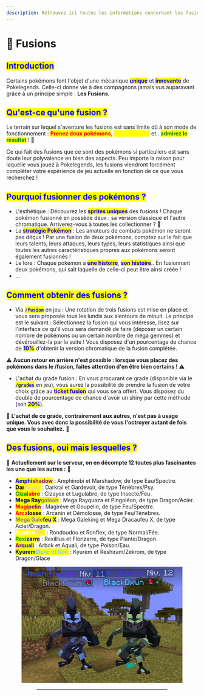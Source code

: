 ```yaml
---
description: Retrouvez ici toutes les informations concernant les fusions.
---
```


#  🚀 Fusions

## <mark style="color:blue;">Introduction</mark>


Certains pokémons font l'objet d'une mécanique <mark style="color:blue;">**unique**</mark> et <mark style="color:blue;">**innovante**</mark> de Pokelegends. Celle-ci donne vie à des compagnons jamais vus auparavant grâce à un principe simple : **Les Fusions.**


## <mark style="color:blue;">Qu'est-ce qu'une</mark> <mark style="color:blue;"></mark><mark style="color:blue;">**fusion ?**</mark>

Le terrain sur lequel s'aventure les fusions est sans limite dû à son mode de fonctionnement : <mark style="color:red;">**Prenez deux pokémons**</mark>, <mark style="color:yellow;">**fusionnez-les**</mark> et.. <mark style="color:green;">**admirez le résultat**</mark> ! 👀

Ce qui fait des fusions que ce sont des pokémons si particuliers est sans doute leur polyvalence en bien des aspects. Peu importe la raison pour laquelle vous jouez à Pokelegends, les fusions viendront forcément compléter votre expérience de jeu actuelle en fonction de ce que vous recherchez !


## <mark style="color:blue;">**Pourquoi fusionner des pokémons ?**</mark>

* L'esthétique : Découvrez les <mark style="color:blue;">**sprites uniques**</mark> des fusions ! Chaque pokémon fusionné en possède deux : sa version classique et l'autre chromatique. Arriverez-vous à toutes les collectionner ?  👀 
* La <mark style="color:blue;">**stratégie Pokémon**</mark> : Les amateurs de combats pokémon ne seront pas déçus ! Par une fusion de deux pokémons, comptez sur le fait que leurs talents, leurs attaques, leurs types, leurs statistiques ainsi que toutes les autres caractéristiques propres aux pokémons seront également fusionnés !
* Le lore : Chaque pokémon a <mark style="color:blue;">**une histoire**</mark>, <mark style="color:blue;">**son histoire**</mark>.. En fusionnant deux pokémons, qui sait laquelle de celle-ci peut être ainsi créée !
* ...

## <mark style="color:blue;">**Comment obtenir des fusions ?**</mark>

* Via <mark style="color:blue;">**`/fusion`**</mark> en jeu : Une rotation de trois fusions est mise en place et vous sera proposée tous les lundis aux alentours de minuit. Le principe est le suivant : Sélectionnez la fusion qui vous intéresse, lisez sur l'interface ce qu'il vous sera demandé de faire (déposer un certain nombre de pokémons ou un certain nombre de méga gemmes) et dévérouillez-la par la suite ! Vous disposez d'un pourcentage de chance de <mark style="color:blue;">**10%**</mark> d'obtenir la version chromatique de la fusion complétée.

⚠️ **Aucun retour en arrière n'est possible : lorsque vous placez des pokémons dans le /fusion, faites attention d'en être bien certains !** ⚠️

* L'achat du grade fusion : En vous procurant ce grade (disponible via le <mark style="color:blue;">**`/grades`**</mark> en jeu), vous aurez la possibilité de prendre la fusion de votre choix grâce au <mark style="color:blue;">**ticket fusion**</mark> qui vous sera offert. Vous disposez du double de pourcentage de chance d'avoir un shiny par cette méthode (soit <mark style="color:blue;">**20%**</mark>).

🚀 **L'achat de ce grade, contrairement aux autres, n'est pas à usage unique. Vous avec donc la possibilité de vous l'octroyer autant de fois que vous le souhaitez.** 🚀

## <mark style="color:blue;">**Des fusions, oui mais lesquelles ?**</mark>

🔎 **Actuellement sur le serveur, on en décompte 12 toutes plus fascinantes les une que les autres :** 🔎

* <mark style="color:blue;">**Amphi**</mark><mark style="color:purple;">**shadow**</mark> : Amphinobi et Marshadow, de type Eau/Spectre.
* <mark style="color:black;">**Dar**</mark><mark style="color:pink;">**devoir**</mark> : Darkrai et Gardevoir, de type Ténèbres/Psy.
* <mark style="color:green;">**Ciza**</mark><mark style="color:red;">**labre**</mark> : Cizayox et Lugulabre, de type Insecte/Feu.
* <mark style="color:darkblue;">**Mega Ray**</mark><mark style="color:gray;">**goleon**</mark> : Mega Rayquaza et Pingoléon, de type Dragon/Acier.
* <mark style="color:red;">**Magi**</mark><mark style="color:purple;">**pelin**</mark> : Magirêve et Goupelin, de type Feu/Spectre.
* <mark style="color:red;">**Arca**</mark><mark style="color:black;">**losse**</mark> : Arcanin et Démolosse, de type Feu/Ténèbres.
* <mark style="color:gray;">**Mega Gale**</mark><mark style="color:darkblue;">**feu X**</mark> : Mega Galeking et Mega Dracaufeu X, de type Acier/Dragon.
* <mark style="color:white;">**Rondou**</mark><mark style="color:pink;">**flex**</mark> : Rondoudou et Ronflex, de type Normal/Fée.
* <mark style="color:green;">**Rexi**</mark><mark style="color:darkblue;">**zarre**</mark> : Rexillius et Florizarre, de type Plante/Dragon.
* <mark style="color:purple;">**Ar**</mark><mark style="color:blue;">**quali**</mark> : Arbok et Aquali, de type Poison/Eau.
* <mark style="color:darkblue;">**Kyurem**</mark><mark style="color:skyblue;">**Blanc et Noir**</mark> : Kyurem et Reshiram/Zekrom, de type Dragon/Glace

<figure><img src="../Fusions_BD/Amphishadow.png" alt=""><figure>

***

